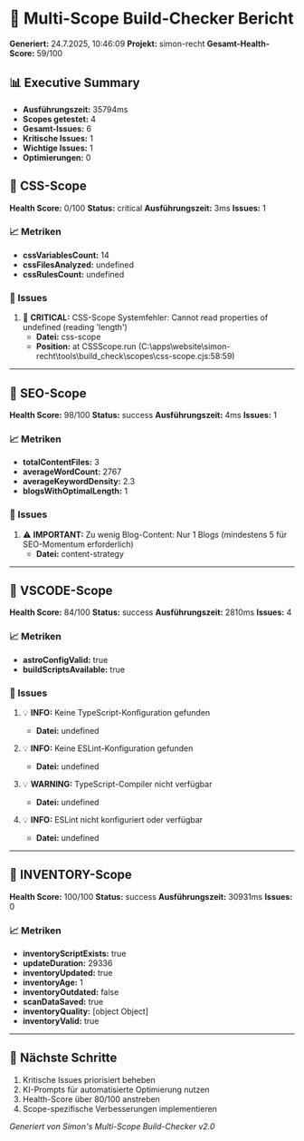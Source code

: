 # 🚀 Multi-Scope Build-Checker Bericht

**Generiert:** 24.7.2025, 10:46:09
**Projekt:** simon-recht
**Gesamt-Health-Score:** 59/100

## 📊 Executive Summary

- **Ausführungszeit:** 35794ms
- **Scopes getestet:** 4
- **Gesamt-Issues:** 6
- **Kritische Issues:** 1
- **Wichtige Issues:** 1
- **Optimierungen:** 0

## 🎯 CSS-Scope

**Health Score:** 0/100
**Status:** critical
**Ausführungszeit:** 3ms
**Issues:** 1

### 📈 Metriken

- **cssVariablesCount:** 14
- **cssFilesAnalyzed:** undefined
- **cssRulesCount:** undefined

### 🚨 Issues

1. 🚨 **CRITICAL:** CSS-Scope Systemfehler: Cannot read properties of undefined (reading 'length')
   - **Datei:** css-scope
   - **Position:**     at CSSScope.run (C:\apps\website\simon-recht\tools\build_check\scopes\css-scope.cjs:58:59)

---

## 🎯 SEO-Scope

**Health Score:** 98/100
**Status:** success
**Ausführungszeit:** 4ms
**Issues:** 1

### 📈 Metriken

- **totalContentFiles:** 3
- **averageWordCount:** 2767
- **averageKeywordDensity:** 2.3
- **blogsWithOptimalLength:** 1

### 🚨 Issues

1. ⚠️ **IMPORTANT:** Zu wenig Blog-Content: Nur 1 Blogs (mindestens 5 für SEO-Momentum erforderlich)
   - **Datei:** content-strategy

---

## 🎯 VSCODE-Scope

**Health Score:** 84/100
**Status:** success
**Ausführungszeit:** 2810ms
**Issues:** 4

### 📈 Metriken

- **astroConfigValid:** true
- **buildScriptsAvailable:** true

### 🚨 Issues

1. 💡 **INFO:** Keine TypeScript-Konfiguration gefunden
   - **Datei:** undefined

2. 💡 **INFO:** Keine ESLint-Konfiguration gefunden
   - **Datei:** undefined

3. 💡 **WARNING:** TypeScript-Compiler nicht verfügbar
   - **Datei:** undefined

4. 💡 **INFO:** ESLint nicht konfiguriert oder verfügbar
   - **Datei:** undefined

---

## 🎯 INVENTORY-Scope

**Health Score:** 100/100
**Status:** success
**Ausführungszeit:** 30931ms
**Issues:** 0

### 📈 Metriken

- **inventoryScriptExists:** true
- **updateDuration:** 29336
- **inventoryUpdated:** true
- **inventoryAge:** 1
- **inventoryOutdated:** false
- **scanDataSaved:** true
- **inventoryQuality:** [object Object]
- **inventoryValid:** true

---

## 🔗 Nächste Schritte

1. Kritische Issues priorisiert beheben
2. KI-Prompts für automatisierte Optimierung nutzen
3. Health-Score über 80/100 anstreben
4. Scope-spezifische Verbesserungen implementieren

*Generiert von Simon's Multi-Scope Build-Checker v2.0*
